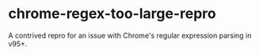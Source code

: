 # chrome-regex-too-large-repro

A contrived repro for an issue with Chrome's regular expression parsing in v95+.
